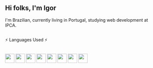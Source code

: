 ## Hi folks, I'm Igor 

I'm Brazilian, currently living in Portugal, studying web development at IPCA.

##
⚡ Languages Used ⚡ 

<div style = "display: inline_block"><br>
<img align="center" height="30" width="30" src="https://cdn.jsdelivr.net/gh/devicons/devicon/icons/html5/html5-original.svg" />
<img align="center" height="30" width="30" src="https://cdn.jsdelivr.net/gh/devicons/devicon/icons/css3/css3-original.svg" />
<img align="center" height="30" width="30" src="https://cdn.jsdelivr.net/gh/devicons/devicon/icons/bootstrap/bootstrap-original.svg" /> 
<img align="center" height="30" width="30" src="https://cdn.jsdelivr.net/gh/devicons/devicon/icons/javascript/javascript-original.svg" /> 
<img align="center" height="30" width="30" src="https://cdn.jsdelivr.net/gh/devicons/devicon/icons/typescript/typescript-original.svg" /> 
<img align="center" height="30" width="30" src="https://cdn.jsdelivr.net/gh/devicons/devicon/icons/angularjs/angularjs-original.svg" />
<img align="center" height="30" width="30" src="https://cdn.jsdelivr.net/gh/devicons/devicon/icons/postgresql/postgresql-original.svg" />
<img align="center" height="30" width="30" src="https://cdn.jsdelivr.net/gh/devicons/devicon/icons/csharp/csharp-original.svg" />          
</div>


<!--
**igorolivrs/igorolivrs** is a ✨ _special_ ✨ repository because its `README.md` (this file) appears on your GitHub profile.

Here are some ideas to get you started:

- 🔭 I’m currently working on ...
- 🌱 I’m currently learning ...
- 👯 I’m looking to collaborate on ...
- 🤔 I’m looking for help with ...
- 💬 Ask me about ...
- 📫 How to reach me: ...
- 😄 Pronouns: ...
- ⚡ Fun fact: ...
-->
